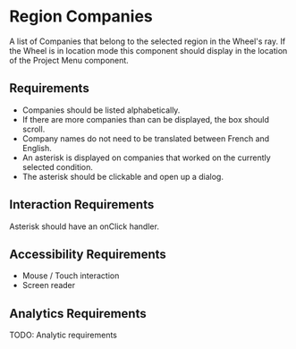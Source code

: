 # Region Companies
A list of Companies that belong to the selected region in the Wheel's ray.
If the Wheel is in location mode this component should display in the location of the Project Menu component.

## Requirements

- Companies should be listed alphabetically.
- If there are more companies than can be displayed, the box should scroll.
- Company names do not need to be translated between French and English.
- An asterisk is displayed on companies that worked on the currently selected condition.
- The asterisk should be clickable and open up a dialog.

## Interaction Requirements
Asterisk should have an onClick handler.

## Accessibility Requirements
- Mouse / Touch interaction
- Screen reader

## Analytics Requirements

TODO: Analytic requirements

